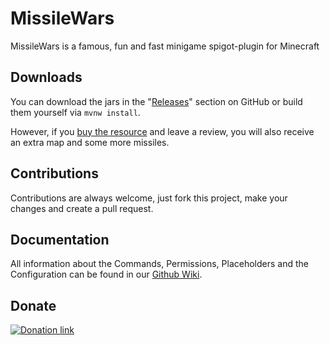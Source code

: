 # MissileWars
MissileWars is a famous, fun and fast minigame spigot-plugin for Minecraft

## Downloads
You can download the jars in the "[Releases](https://github.com/Butzlabben/missilewars/releases)" 
section on GitHub or build them yourself via `mvnw install`.

However, if you [buy the resource](https://www.spigotmc.org/resources/62947) and leave a review, 
you will also receive an extra map and some more missiles.

## Contributions
Contributions are always welcome, just fork this project, make your changes and create a pull request.

## Documentation
All information about the Commands, Permissions, Placeholders and the Configuration can be found 
in our [Github Wiki](https://github.com/Butzlabben/missilewars/wiki).

## Donate
[![Donation link](https://www.paypalobjects.com/en_US/DK/i/btn/btn_donateCC_LG.gif)](https://www.paypal.com/cgi-bin/webscr?cmd=_donations&business=naegele_daniel%40web.de&currency_code=EUR&source=url)
